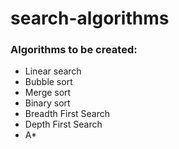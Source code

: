 # search-algorithms

### Algorithms to be created:

* Linear search
* Bubble sort
* Merge sort
* Binary sort
* Breadth First Search
* Depth First Search
* A* 